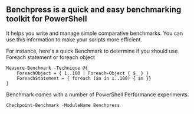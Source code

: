 ## Benchpress is a quick and easy benchmarking toolkit for PowerShell

It helps you write and manage simple comparative benchmarks.
You can use this information to make your scripts more efficient.

For instance, here's a quick Benchmark to determine if you should use Foreach statement or foreach object

    Measure-Benchmark -Technique @{
        ForeachObject = { 1..100 | Foreach-Object { $_ } }
        ForeachStatement = { foreach ($n in 1..100) { $n }}
    }

Benchmark comes with a number of PowerShell Performance experiments.

    Checkpoint-Benchmark -ModuleName Benchpress
